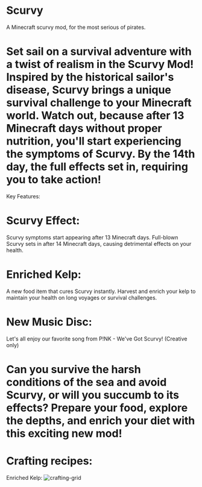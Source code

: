 # Scurvy
 A Minecraft scurvy mod, for the most serious of pirates.

# Set sail on a survival adventure with a twist of realism in the Scurvy Mod! Inspired by the historical sailor's disease, Scurvy brings a unique survival challenge to your Minecraft world. Watch out, because after 13 Minecraft days without proper nutrition, you'll start experiencing the symptoms of Scurvy. By the 14th day, the full effects set in, requiring you to take action!

Key Features:
# Scurvy Effect:
Scurvy symptoms start appearing after 13 Minecraft days.
Full-blown Scurvy sets in after 14 Minecraft days, causing detrimental effects on your health.

# Enriched Kelp:
A new food item that cures Scurvy instantly.
Harvest and enrich your kelp to maintain your health on long voyages or survival challenges.

# New Music Disc:
Let's all enjoy our favorite song from P!NK - We've Got Scurvy! (Creative only)

# Can you survive the harsh conditions of the sea and avoid Scurvy, or will you succumb to its effects? Prepare your food, explore the depths, and enrich your diet with this exciting new mod!

# Crafting recipes:
Enriched Kelp:
![crafting-grid](https://github.com/user-attachments/assets/0e96c5f3-18ec-484a-9e0a-c161c4e000b0)
